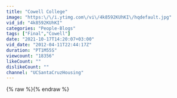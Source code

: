 ```yaml
---
title: "Cowell College"
image: "https:\/\/i.ytimg.com\/vi\/4k8592KUhKI\/hqdefault.jpg"
vid_id: "4k8592KUhKI"
categories: "People-Blogs"
tags: ["Final","Cowell"]
date: "2021-10-17T14:20:07+03:00"
vid_date: "2012-04-11T22:44:17Z"
duration: "PT1M55S"
viewcount: "18356"
likeCount: ""
dislikeCount: ""
channel: "UCSantaCruzHousing"
---
```

{% raw %}{% endraw %}
